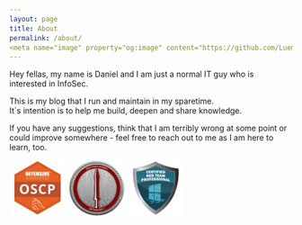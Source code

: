```yaml
---
layout: page
title: About
permalink: /about/
<meta name="image" property="og:image" content="https://github.com/LuemmelSec/LuemmelSec.github.io/blob/main/images/bloodhound.png">
---
```

<meta name="image" property="og:image" content="https://github.com/LuemmelSec/LuemmelSec.github.io/blob/main/images/bloodhound.png">  
Hey fellas, my name is Daniel and I am just a normal IT guy who is interested in InfoSec.  

This is my blog that I run and maintain in my sparetime.  
It´s intention is to help me build, deepen and share knowledge.  

If you have any suggestions, think that I am terribly wrong at some point or could improve somewhere - feel free to reach out to me as I am here to learn, too.  
     
<a href="https://www.youracclaim.com/badges/47725ad5-c23c-470b-9e0e-ed08000bcc1b"><img src="/images/OSCP.png" height="100"/></a>
<a href="https://eu.badgr.com/public/assertions/LbHY7ftfT0KCxyMcYfIa8Q"><img src="/images/CRTO.png" height="100"/></a> 
<a href="https://www.credential.net/e33b655d-0ceb-4c95-9315-f4cfbe1595f4"><img src="/images/CRTP.png" height="100"/></a> 
